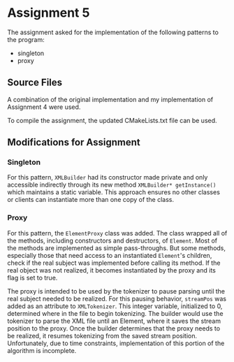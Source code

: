 # Assignment 5

The assignment asked for the implementation of the following patterns to the program:

- singleton
- proxy

## Source Files

A combination of the original implementation and my implementation of Assignment 4 were used.

To compile the assignment, the updated CMakeLists.txt file can be used.

## Modifications for Assignment

### Singleton

For this pattern, `XMLBuilder` had its constructor made private and only accessible indirectly through its new method `XMLBuilder* getInstance()` which maintains a static variable. This approach ensures no other classes or clients can instantiate more than one copy of the class.

### Proxy

For this pattern, the `ElementProxy` class was added. The class wrapped all of the methods, including constructors and destructors, of `Element`. Most of the methods are implemented as simple pass-throughs. But some methods, especially those that need access to an instantiated `Element`'s children, check if the real subject was implemented before calling its method. If the real object was not realized, it becomes instantiated by the proxy and its flag is set to true.

The proxy is intended to be used by the tokenizer to pause parsing until the real subject needed to be realized. For this pausing behavior, `streamPos` was added as an attribute to `XMLTokenizer`. This integer variable, initialized to 0, determined where in the file to begin tokenizing. The builder would use the tokenizer to parse the XML file until an Element, where it saves the stream position to the proxy. Once the builder determines that the proxy needs to be realized, it resumes tokenizing from the saved stream position. Unfortunately, due to time constraints, implementation of this portion of the algorithm is incomplete.
